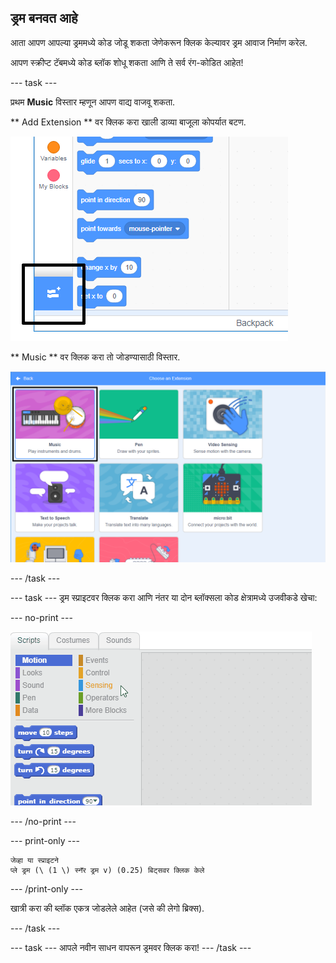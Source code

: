 ## ड्रम बनवत आहे

आता आपण आपल्या ड्रममध्ये कोड जोडू शकता जेणेकरून क्लिक केल्यावर ड्रम आवाज निर्माण करेल.

आपण स्क्रीप्ट टॅबमध्ये कोड ब्लॉक शोधू शकता आणि ते सर्व रंग-कोडित आहेत!

\--- task \---

प्रथम **Music** विस्तार म्हणून आपण वाद्य वाजवू शकता.

** Add Extension ** वर क्लिक करा खाली डाव्या बाजूला कोपर्यात बटण.

![हायलाइट केलेले विस्तार बटण जोडा](images/add-extension-annotated.png)

** Music ** वर क्लिक करा तो जोडण्यासाठी विस्तार.

![कलम विस्तार हायलाइट](images/click-music-annotated.png)

\--- /task \---

\--- task \--- ड्रम स्प्राइटवर क्लिक करा आणि नंतर या दोन ब्लॉक्सला कोड क्षेत्रामध्ये उजवीकडे खेचा:

\--- no-print \---

![स्क्रीनशॉट](images/connect-block.gif)

\--- /no-print \---

\--- print-only \---

```blocks3
जेव्हा या स्प्राइटने
प्ले ड्रम (\ (1 \) स्नॅर ड्रम v) (0.25) बिट्सवर क्लिक केले
```

\--- /print-only \---

खात्री करा की ब्लॉक एकत्र जोडलेले आहेत (जसे की लेगो ब्रिक्स).

\--- /task \---

\--- task \--- आपले नवीन साधन वापरून ड्रमवर क्लिक करा! \--- /task \---